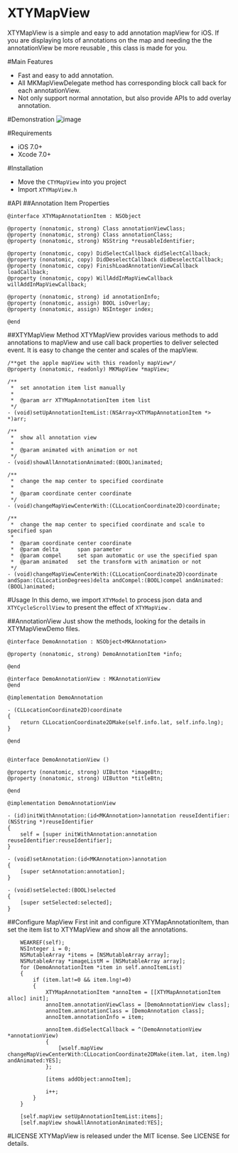 # XTYMapView
XTYMapView is a simple and easy to add annotation mapView for iOS. If you are displaying lots of annotations on the map and needing the the annotationView be more reusable , this class is made for you.

#Main Features
- Fast and easy to add annotation.
- All  MKMapViewDelegate method has corresponding block call back for each annotationView.
- Not only support normal annotation, but also provide APIs to add overlay annotation.

#Demonstration
![image](https://github.com/HuanDay/XTYCycleScrollView/blob/master/ScrollViewTest/ScrollViewTest/scrollViewDemo.gif)

#Requirements
* iOS 7.0+ 
* Xcode 7.0+

#Installation
  * Move the `CTYMapView` into you project
  * Import `XTYMapView.h`

#API
##Annotation Item Properties

```
@interface XTYMapAnnotationItem : NSObject

@property (nonatomic, strong) Class annotationViewClass;
@property (nonatomic, strong) Class annotationClass;
@property (nonatomic, strong) NSString *reusableIdentifier;

@property (nonatomic, copy) DidSelectCallback didSelectCallback;
@property (nonatomic, copy) DidDeselectCallback didDeselectCallback;
@property (nonatomic, copy) FinishLoadAnnotationViewCallback loadCallback;
@property (nonatomic, copy) WillAddInMapViewCallback willAddInMapViewCallback;

@property (nonatomic, strong) id annotationInfo;
@property (nonatomic, assign) BOOL isOverlay;
@property (nonatomic, assign) NSInteger index;

@end

```

##XTYMapView Method
XTYMapView provides various methods to add annotations to mapView and use call back properties to deliver selected event.  It is easy to change the center and scales of the mapView.

```
/**get the apple mapView with this readonly mapView*/
@property (nonatomic, readonly) MKMapView *mapView;

/**
 *  set annotation item list manually
 *
 *  @param arr XTYMapAnnotationItem item list
 */
- (void)setUpAnnotationItemList:(NSArray<XTYMapAnnotationItem *> *)arr;

/**
 *  show all annotation view
 *
 *  @param animated with animation or not
 */
- (void)showAllAnnotationAnimated:(BOOL)animated;

/**
 *  change the map center to specified coordinate
 *
 *  @param coordinate center coordinate
 */
- (void)changeMapViewCenterWith:(CLLocationCoordinate2D)coordinate;

/**
 *  change the map center to specified coordinate and scale to specified span
 *
 *  @param coordinate center coordinate
 *  @param delta      span parameter
 *  @param compel     set span automatic or use the specified span
 *  @param animated   set the transform with animation or not
 */
- (void)changeMapViewCenterWith:(CLLocationCoordinate2D)coordinate andSpan:(CLLocationDegrees)delta andCompel:(BOOL)compel andAnimated:(BOOL)animated;

```

#Usage
In this demo, we import `XTYModel` to process json data and `XTYCycleScrollView` to present the effect of  `XTYMapView` .

##AnnotationView
Just show the methods,  looking for the details in XTYMapViewDemo files. 

```
@interface DemoAnnotation : NSObject<MKAnnotation>

@property (nonatomic, strong) DemoAnnotationItem *info;

@end

@interface DemoAnnotationView : MKAnnotationView
@end

@implementation DemoAnnotation

- (CLLocationCoordinate2D)coordinate
{
    return CLLocationCoordinate2DMake(self.info.lat, self.info.lng);
}

@end


@interface DemoAnnotationView ()

@property (nonatomic, strong) UIButton *imageBtn;
@property (nonatomic, strong) UIButton *titleBtn;

@end

@implementation DemoAnnotationView

- (id)initWithAnnotation:(id<MKAnnotation>)annotation reuseIdentifier:(NSString *)reuseIdentifier
{
	self = [super initWithAnnotation:annotation reuseIdentifier:reuseIdentifier];
}

- (void)setAnnotation:(id<MKAnnotation>)annotation
{
	[super setAnnotation:annotation];
}

- (void)setSelected:(BOOL)selected
{
    [super setSelected:selected];
}
```

##Configure MapView
First init and configure XTYMapAnnotationItem, than set the item list to XTYMapView and show all the annotations. 

```
    WEAKREF(self);
    NSInteger i = 0;
    NSMutableArray *items = [NSMutableArray array];
    NSMutableArray *imageListM = [NSMutableArray array];
    for (DemoAnnotationItem *item in self.annoItemList)
    {
        if (item.lat!=0 && item.lng!=0)
        {
            XTYMapAnnotationItem *annoItem = [[XTYMapAnnotationItem alloc] init];
            annoItem.annotationViewClass = [DemoAnnotationView class];
            annoItem.annotationClass = [DemoAnnotation class];
            annoItem.annotationInfo = item;
            
            annoItem.didSelectCallback = ^(DemoAnnotationView *annotationView)
            {
                [wself.mapView changeMapViewCenterWith:CLLocationCoordinate2DMake(item.lat, item.lng) andAnimated:YES];
            };
            
            [items addObject:annoItem];
            
            i++;
        }
    }
    
    [self.mapView setUpAnnotationItemList:items];
    [self.mapView showAllAnnotationAnimated:YES];

```

#LICENSE
XTYMapView is released under the MIT license. See LICENSE for details.
